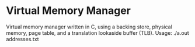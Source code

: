 Virtual Memory Manager
==

Virtual memory manager written in C, using a backing store, physical memory, page table, and a translation lookaside buffer (TLB).
Usage: ./a.out addresses.txt
